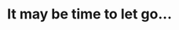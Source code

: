 ---
layout:       post
title:        "It may be time to let go..."
url:          "/posts/LetGo.html"
canonical_url: "/posts/LetGo.html"
redirect_to: /posts/LetGo.html
---